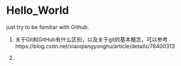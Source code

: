 # Hello_World
just try to be familiar with Github.


1. 关于Git和GitHub有什么区别，以及关于git的基本概念，可以参考https://blog.csdn.net/xiaoqiangyonghu/article/details/78400313

2. 
